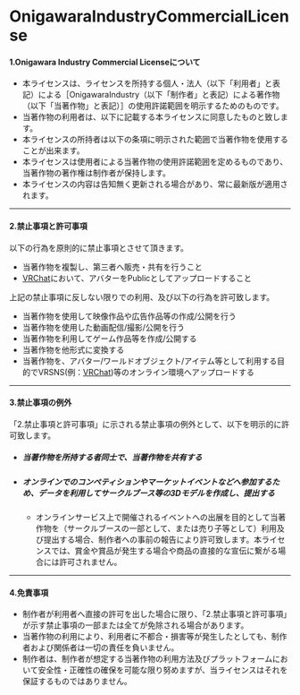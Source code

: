 # OnigawaraIndustryCommercialLicense


####  1.Onigawara Industry Commercial Licenseについて

- 本ライセンスは、ライセンスを所持する個人・法人（以下「利用者」と表記）による［OnigawaraIndustry（以下「制作者」と表記）による著作物（以下「当著作物」と表記）］の使用許諾範囲を明示するためのものです。  
- 当著作物の利用者は、以下に記載する本ライセンスに同意したものと致します。
- 本ライセンスの所持者は以下の条項に明示された範囲で当著作物を使用することが出来ます。  
- 本ライセンスは使用者による当著作物の使用許諾範囲を定めるものであり、当著作物の著作権は制作者が保持します。  
- 本ライセンスの内容は告知無く更新される場合があり、常に最新版が適用されます。 

***

####  2.禁止事項と許可事項

以下の行為を原則的に禁止事項とさせて頂きます。

- 当著作物を複製し、第三者へ販売・共有を行うこと
- [VRChat](https://www.vrchat.net/)において、アバターをPublicとしてアップロードすること

上記の禁止事項に反しない限りでの利用、及び以下の行為を許可致します。
- 当著作物を使用して映像作品や広告作品等の作成/公開を行う
- 当著作物を使用した動画配信/撮影/公開を行う
- 当著作物を利用してゲーム作品等を作成/公開する
- 当著作物を他形式に変換する
- 当著作物を、アバター/ワールドオブジェクト/アイテム等として利用する目的でVRSNS(例：[VRChat](https://www.vrchat.net/))等のオンライン環境へアップロードする

***

####  3.禁止事項の例外

「2.禁止事項と許可事項」に示される禁止事項の例外として、以下を明示的に許可致します。

- ##### 当著作物を所持する者同士で、当著作物を共有する

- ##### オンラインでのコンペティションやマーケットイベントなどへ参加するため、データを利用してサークルブース等の3Dモデルを作成し、提出する
    - オンラインサービス上で開催されるイベントへの出展を目的として当著作物を（サークルブースの一部として、または売り子等として）利用及び提出する場合、制作者への事前の報告により許可致します。本ライセンスでは、賞金や賞品が発生する場合や商品の直接的な宣伝に繋がる場合には許可されません。

***

####  4.免責事項
- 制作者が利用者へ直接の許可を出した場合に限り、「2.禁止事項と許可事項」が示す禁止事項の一部または全てが免除される場合があります。
- 当著作物の利用により、利用者に不都合・損害等が発生したとしても、制作者および関係者は一切の責任を負いません。
- 制作者は、制作者が想定する当著作物の利用方法及びプラットフォームにおいて安全性・正確性の確保を可能な限り努めますが、当ライセンスはそれを保証するものではありません。
